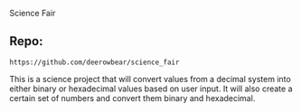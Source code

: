 Science Fair
## Repo:
```
https://github.com/deerowbear/science_fair
```
This is a science project that will convert values from a decimal system into either 
binary or hexadecimal values based on user input. It will also create a certain set of numbers and convert them
binary and hexadecimal.

